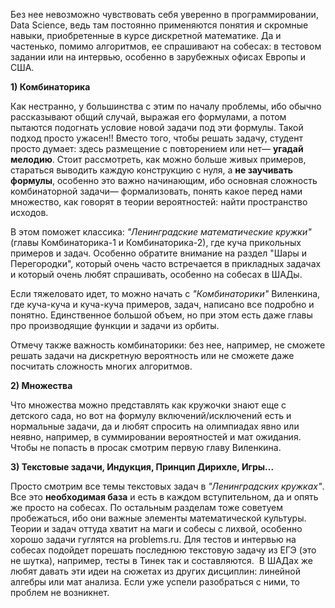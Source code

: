 Без нее невозможно чувствовать себя уверенно в программировании, Data Science, ведь там постоянно применяются понятия и скромные навыки, приобретенные в курсе дискретной математике. Да и частенько, помимо алгоритмов, ее спрашивают на собесах: в тестовом задании или на интервью, особенно в зарубежных офисах Европы и США.

**1) Комбинаторика**

Как нестранно, у большинства с этим по началу проблемы, ибо обычно рассказывают общий случай, выражая его формулами, а потом пытаются подогнать условие новой задачи под эти формулы. Такой подход просто ужасен!! Вместо того, чтобы решать задачу, студент просто думает: здесь размещение с повторением или нет— **угадай мелодию**. Стоит рассмотреть, как можно больше живых примеров, стараться выводить каждую конструкцию с нуля, а **не заучивать формулы**, особенно это важно начинающим, ибо основная сложность комбинаторной задачи— формализовать, понять какое перед нами множество, как говорят в теории вероятностей: найти пространство исходов. 

В этом поможет классика: _"Ленинградские математические кружки"_ (главы Комбинаторика-1 и Комбинаторика-2), где куча прикольных примеров и задач. Особенно обратите внимание на раздел "Шары и Перегородки", который очень часто встречается в прикладных задачах и который очень любят спрашивать, особенно на собесах в ШАДы. 

Если тяжеловато идет, то можно начать с _"Комбинаторики"_ Виленкина, где куча-куча и куча-куча примеров, задач, написано все подробно и понятно. Единственное большой объем, но при этом есть даже главы про производящие функции и задачи из орбиты. 

Отмечу также важность комбинаторики: без нее, например, не сможете решать задачи на дискретную вероятность или не сможете даже посчитать сложность многих алгоритмов.  

**2) Множества**

Что множества можно представлять как кружочки знают еще с детского сада, но вот на формулу включений/исключений есть и нормальные задачи, да и любят спросить на олимпиадах явно или неявно, например, в суммировании вероятностей и мат ожидания. Чтобы не попасть в просак смотрим первую главу Виленкина.   

**3) Текстовые задачи, Индукция, Принцип Дирихле, Игры...**

Просто смотрим все темы текстовых задач в _"Ленинградских кружках"_. Все это **необходимая база** и есть в каждом вступительном, да и опять же просто на собесах. По остальным разделам тоже советуем пробежаться, ибо они важные элементы математической культуры. Теории и задач оттуда хватит на маги и собесы с лихвой, особенно хорошо задачи гуглятся на problems.ru. Для тестов и интервью на собесах подойдет порешать последнюю текстовую задачу из ЕГЭ (это не шутка), например, тесты в Тинек так и составляются.  В ШАДах же любят давать эти идеи на сюжетах из других дисциплин: линейной алгебры или мат анализа. Если уже успели разобраться с ними, то проблем не возникнет.